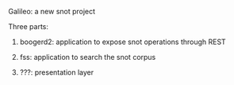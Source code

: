 Galileo: a new snot project

Three parts:

1) boogerd2: application to expose snot operations through REST

2) fss: application to search the snot corpus

3) ???: presentation layer
